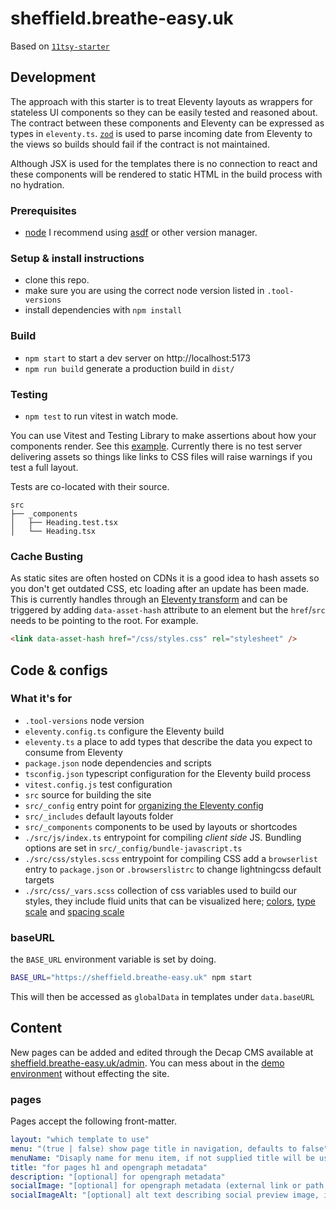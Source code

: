 # sheffield.breathe-easy.uk

Based on [`11tsy-starter`](https://github.com/aaaaargZombies/11tsy-starter/)

## Development

The approach with this starter is to treat Eleventy layouts as wrappers for stateless UI components so they can be easily tested and reasoned about. The contract between these components and Eleventy can be expressed as types in `eleventy.ts`. [`zod`](https://zod.dev/) is used to parse incoming date from Eleventy to the views so builds should fail if the contract is not maintained.

Although JSX is used for the templates there is no connection to react and these components will be rendered to static HTML in the build process with no hydration.

### Prerequisites

- [node](https://nodejs.org/) I recommend using [asdf](https://asdf-vm.com/) or other version manager.

### Setup & install instructions

- clone this repo.
- make sure you are using the correct node version listed in `.tool-versions`
- install dependencies with `npm install`

### Build

- `npm start` to start a dev server on http://localhost:5173
- `npm run build` generate a production build in `dist/`

### Testing

- `npm test` to run vitest in watch mode.

You can use Vitest and Testing Library to make assertions about how your components render. See this [example](https://github.com/aaaaargZombies/11tsy-starter/blob/df4ba94d3270abe9ecf36d95a8a7812173f36973/src/_components/Heading.test.tsx). Currently there is no test server delivering assets so things like links to CSS files will raise warnings if you test a full layout.

Tests are co-located with their source.

```
src
├── _components
│   ├── Heading.test.tsx
│   └── Heading.tsx
```

### Cache Busting

As static sites are often hosted on CDNs it is a good idea to hash assets so you don't get outdated CSS, etc loading after an update has been made. This is currently handles through an [Eleventy transform](https://www.11ty.dev/docs/transforms/) and can be triggered by adding `data-asset-hash` attribute to an element but the `href`/`src` needs to be pointing to the root. For example.

```html
<link data-asset-hash href="/css/styles.css" rel="stylesheet" />
```

## Code & configs

### What it's for

- `.tool-versions` node version
- `eleventy.config.ts` configure the Eleventy build
- `eleventy.ts` a place to add types that describe the data you expect to consume from Eleventy
- `package.json` node dependencies and scripts
- `tsconfig.json` typescript configuration for the Eleventy build process
- `vitest.config.js` test configuration
- `src` source for building the site
- `src/_config` entry point for [organizing the Eleventy config](https://www.lenesaile.com/en/blog/organizing-the-eleventy-config-file/)
- `src/_includes` default layouts folder
- `src/_components` components to be used by layouts or shortcodes
- `./src/js/index.ts` entrypoint for compiling _client side_ JS. Bundling options are set in `src/_config/bundle-javascript.ts`
- `./src/css/styles.scss` entrypoint for compiling CSS add a `browserlist` entry to `package.json` or `.browserslistrc` to change lightningcss default targets
- `./src/css/_vars.scss` collection of css variables used to build our styles, they include fluid units that can be visualized here; [colors](https://abc.useallfive.com/?colors[]=000000,FFFFFF,044156,4F81BD,65B891,F6F183,B48C87), [type scale](https://utopia.fyi/type/calculator?c=320,18,1.2,1240,20,1.25,9,2,&s=0.75|0.5|0.25,1.5|2|3|4|6,s-l&g=s,l,xl,12) and [spacing scale](https://utopia.fyi/space/calculator?c=320,18,1.2,1240,20,1.25,6,3,&s=0.75|0.5|0.25,1.5|2|3|4|6,s-3xl|m-xl&g=s,l,xl,12)

### baseURL

the `BASE_URL` environment variable is set by doing.

```sh
BASE_URL="https://sheffield.breathe-easy.uk" npm start
```

This will then be accessed as `globalData` in templates under `data.baseURL`

## Content

New pages can be added and edited through the Decap CMS available at [sheffield.breathe-easy.uk/admin](https://sheffield.breathe-easy.uk/admin). You can mess about in the [demo environment](https://demo.decapcms.org/) without effecting the site.

### pages

Pages accept the following front-matter.

```yaml
layout: "which template to use"
menu: "(true | false) show page title in navigation, defaults to false"
menuName: "Disaply name for menu item, if not supplied title will be used"
title: "for pages h1 and opengraph metadata"
description: "[optional] for opengraph metadata"
socialImage: "[optional] for opengraph metadata (external link or path to file)"
socialImageAlt: "[optional] alt text describing social preview image, if you do not include this then it will fallback to the default image / alt"
```
